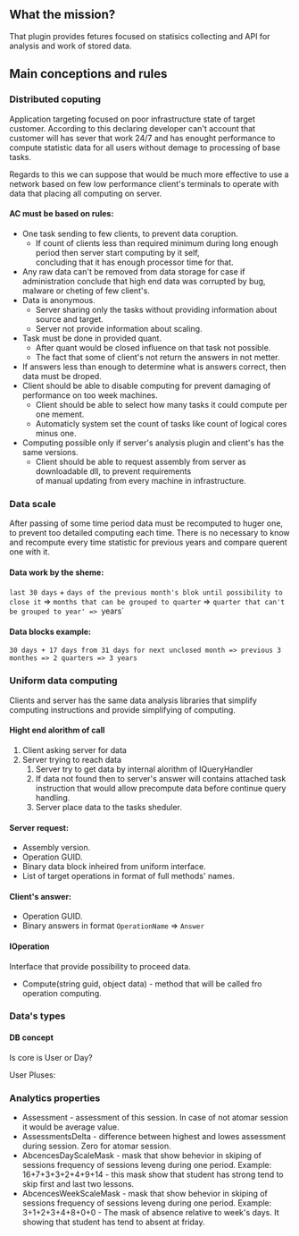 ﻿## What the mission?
That plugin provides fetures focused on statisics collecting and API for analysis and work of stored data.

## Main conceptions and rules
### Distributed coputing
Application targeting focused on poor infrastructure state of target customer. According to this declaring developer can't account 
that customer will has sever that work 24/7 and has enought performance to compute statistic data for all users without demage to
processing of base tasks.

Regards to this we can suppose that would be much more effective to use a network based on few low performance client's terminals 
to operate with data that placing all computing on server.

#### AC must be based on rules:
- One task sending to few clients, to prevent data coruption.
	- If count of clients less than required minimum during long enough period then server start computing by it self,	
	concluding that it has enough processor time for that.
- Any raw data can't be removed from data storage for case if administration conclude that 
high end data was corrupted by bug, malware or cheting of few client's.
- Data is anonymous. 
	- Server sharing only the tasks without providing information about source and target.
	- Server not provide information about scaling.
- Task must be done in provided quant. 
	- After quant would be closed influence on that task not possible.
	- The fact that some of client's not return the answers in not metter.
- If answers less than enough to determine what is answers correct, then data must be droped.
- Client should be able to disable computing for prevent damaging of performance on too week machines.
	- Client should be able to select how many tasks it could compute per one mement.
	- Automaticly system set the count of tasks like count of logical cores minus one.
- Computing possible only if server's analysis plugin and client's has the same versions.
	- Client should be able to request assembly from server as downloadable dll, to prevent requirements	
	of manual updating from every machine in infrastructure.

### Data scale
After passing of some time period data must be recomputed to huger one, to prevent too detailed computing each time.
There is no necessary to know and recompute every time statistic for previous years and compare querent one with it.

#### Data work by the sheme:
`last 30 days` + `days of the previous month's blok until possibility to close it` => `months that can be grouped to quarter` 
=> `quarter that can't be grouped to year' => `years`

#### Data blocks example: 
`30 days + 17 days from 31 days for next unclosed month => previous 3 monthes => 2 quarters => 3 years`

### Uniform data computing
Clients and server has the same data analysis libraries that simplify computing instructions and provide simplifying of computing.

#### Hight end alorithm of call
1. Client asking server for data
2. Server trying to reach data
	1. Server try to get data by internal alorithm of IQueryHandler
	2. If data not found then to server's answer will contains attached task instruction that would allow precompute data before
	continue query handling.
	3. Server place data to the tasks sheduler.

#### Server request:
- Assembly version.
- Operation GUID.
- Binary data block inheired from uniform interface.
- List of target operations in format of full methods' names.

#### Client's answer:
- Operation GUID.
- Binary answers in format `OperationName` => `Answer`


#### IOperation
Interface that provide possibility to proceed data.
- Compute(string guid, object data) - method that will be called fro operation computing.

### Data's types
#### DB concept
Is core is User or Day?

User 
Pluses:

### Analytics properties
- Assessment - assessment of this session. In case of not atomar session it would be average value.
- AssessmentsDelta - difference between highest and lowes assessment during session. Zero for atomar session.
- AbcencesDayScaleMask - mask that show behevior in skiping of sessions frequency of sessions leveng during one period. 
Example: 16+7+3+3+2+4+9+14 - this mask show that student has strong tend to skip first and last two lessons.
- AbcencesWeekScaleMask - mask that show behevior in skiping of sessions frequency of sessions leveng during one period. 
Example: 3+1+2+3+4+8+0+0 - The mask of absence relative to week's days. It showing that student has tend to absent at friday.

